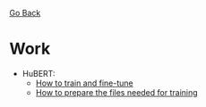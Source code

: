 [Go Back](https://github.com/arm-on/plan/blob/main/README.md)
# Work

- HuBERT:
  - [How to train and fine-tune](https://github.com/pytorch/fairseq/blob/main/examples/hubert/README.md)
  - [How to prepare the files needed for training](https://github.com/pytorch/fairseq/tree/main/examples/hubert/simple_kmeans)